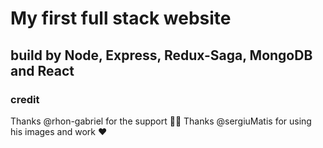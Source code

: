  # My first full stack website 
 ## build by Node, Express, Redux-Saga, MongoDB and React
### credit 
Thanks @rhon-gabriel for the support 👍🏻
Thanks @sergiuMatis for using his images and work ❤️ 
 
